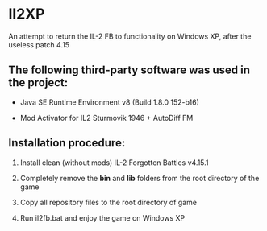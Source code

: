 # Il2XP
An attempt to return the IL-2 FB to functionality on Windows XP, after the useless patch 4.15

## The following third-party software was used in the project:

* Java SE Runtime Environment v8 (Build 1.8.0 152-b16)

* Mod Activator for IL2 Sturmovik 1946 + AutoDiff FM

## Installation procedure:

1. Install clean (without mods) IL-2 Forgotten Battles v4.15.1

2. Completely remove the **bin** and **lib** folders from the root directory of the game

3. Copy all repository files to the root directory of game

4. Run il2fb.bat and enjoy the game on Windows XP